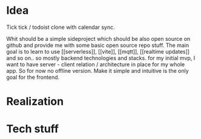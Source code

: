 
# Idea

Tick tick / todoist clone with calendar sync.

Whit should be a simple sideproject which should be also open source on github and provide me with some basic open source repo stuff. The main goal is to learn to use [[serverless]], [[vite]], [[mqtt]], [[realtime updates]] and so on.. so mostly backend technologies and stacks. for my initial mvp, I want to have server - client relation / architecture in place for my whole app. So for now no offline version. Make it simple and intuitive is the only goal for the frontend. 

# Realization

# Tech stuff 

